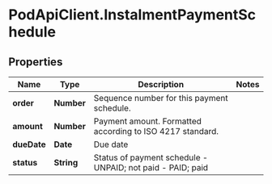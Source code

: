 # PodApiClient.InstalmentPaymentSchedule

## Properties

Name | Type | Description | Notes
------------ | ------------- | ------------- | -------------
**order** | **Number** | Sequence number for this payment schedule. | 
**amount** | **Number** | Payment amount. Formatted according to ISO 4217 standard. | 
**dueDate** | **Date** | Due date | 
**status** | **String** | Status of payment schedule - UNPAID; not paid - PAID; paid  | 


